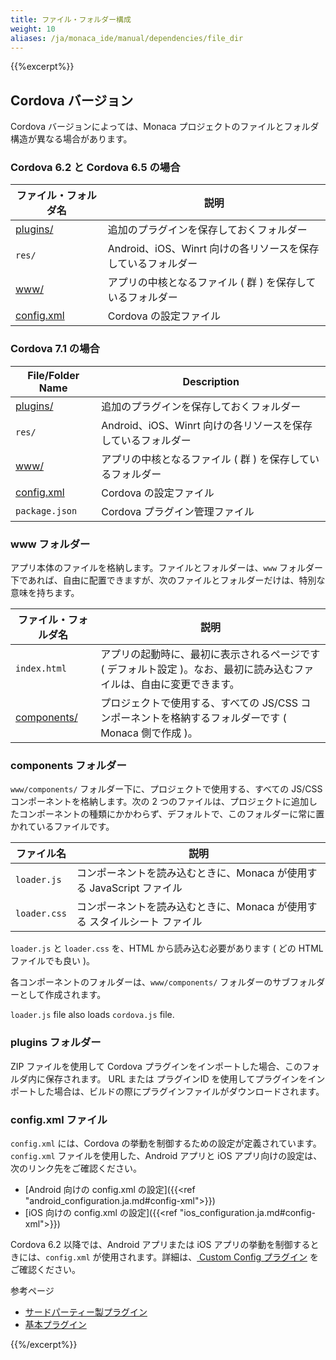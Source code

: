 ```yaml
---
title: ファイル・フォルダー構成
weight: 10
aliases: /ja/monaca_ide/manual/dependencies/file_dir
---
```


{{%excerpt%}}
<!-- using full HTML code for other shortcodes otherwise `excerpt` shortcode will break them -->

## Cordova バージョン

Cordova バージョンによっては、Monaca プロジェクトのファイルとフォルダ構造が異なる場合があります。

### Cordova 6.2 と Cordova 6.5 の場合

| ファイル・フォルダ名 | 説明 |
|------------------|-------------|
| [plugins/](#plugins-フォルダー) | 追加のプラグインを保存しておくフォルダー |
| `res/` | Android、iOS、Winrt 向けの各リソースを保存しているフォルダー |
| [www/](#www-フォルダー) | アプリの中核となるファイル ( 群 ) を保存しているフォルダー |
| [config.xml](#config-xml-ファイル) | Cordova の設定ファイル |

### Cordova 7.1 の場合

| File/Folder Name | Description |
|------------------|-------------|
| [plugins/](#plugins-フォルダー) | 追加のプラグインを保存しておくフォルダー |
| `res/` | Android、iOS、Winrt 向けの各リソースを保存しているフォルダー |
| [www/](#www-フォルダー) | アプリの中核となるファイル ( 群 ) を保存しているフォルダー |
| [config.xml](#config-xml-ファイル) | Cordova の設定ファイル |
| `package.json` | Cordova プラグイン管理ファイル |

### www フォルダー

アプリ本体のファイルを格納します。ファイルとフォルダーは、`www`
フォルダー下であれば、自由に配置できますが、次のファイルとフォルダーだけは、特別な意味を持ちます。

| ファイル・フォルダ名 | 説明 |
|------------------|-------------|
| `index.html` | アプリの起動時に、最初に表示されるページです ( デフォルト設定 )。なお、最初に読み込むファイルは、自由に変更できます。 |
| [components/](#components-folder) | プロジェクトで使用する、すべての JS/CSS コンポーネントを格納するフォルダーです ( Monaca 側で作成 )。 | 

### components フォルダー

`www/components/` フォルダー下に、プロジェクトで使用する、すべての
JS/CSS コンポーネントを格納します。次の 2
つのファイルは、プロジェクトに追加したコンポーネントの種類にかかわらず、デフォルトで、このフォルダーに常に置かれているファイルです。

| ファイル名 | 説明 |
|----------|-------------|
| `loader.js` | コンポーネントを読み込むときに、Monaca が使用する JavaScript ファイル |
| `loader.css` | コンポーネントを読み込むときに、Monaca が使用する スタイルシート ファイル |

`loader.js` と `loader.css` を、HTML から読み込む必要があります ( どの HTML ファイルでも良い )。

各コンポーネントのフォルダーは、`www/components/`
フォルダーのサブフォルダーとして作成されます。

<div class="admonition note">
    <code>loader.js</code> file also loads <code>cordova.js</code> file.
</div>

### plugins フォルダー

ZIP ファイルを使用して Cordova プラグインをインポートした場合、このフォルダ内に保存されます。 URL または プラグインID を使用してプラグインをインポートした場合は、ビルドの際にプラグインファイルがダウンロードされます。

### config.xml ファイル

`config.xml` には、Cordova
の挙動を制御するための設定が定義されています。`config.xml`
ファイルを使用した、Android アプリと iOS
アプリ向けの設定は、次のリンク先をご確認ください。

-   [Android 向けの config.xml の設定]({{<ref "android_configuration.ja.md#config-xml">}})
-   [iOS 向けの config.xml の設定]({{<ref "ios_configuration.ja.md#config-xml">}})

<div class="admonition note">
Cordova 6.2 以降では、Android アプリまたは iOS
アプリの挙動を制御するときには、<code>config.xml</code>
が使用されます。詳細は、<a href="/ja/reference/third_party_phonegap/custom_config/">
Custom Config プラグイン</a> をご確認ください。
</div>

参考ページ

- [サードパーティー製プラグイン](/ja/reference/third_party_phonegap/)
- [基本プラグイン](/ja/reference/cordova_6.5/)

{{%/excerpt%}}